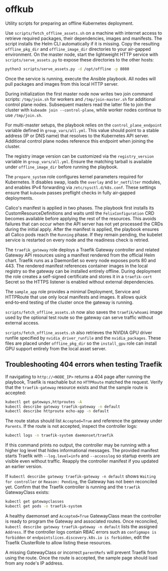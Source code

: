 # offkub

Utility scripts for preparing an offline Kubernetes deployment.

Use `scripts/fetch_offline_assets.sh` on a machine with internet access to
retrieve required packages, their dependencies, images and manifests. The
script installs the Helm CLI automatically if it is missing. Copy the resulting
`offline_pkg_dir` and `offline_image_dir` directories to your air-gapped
environment. On the master node, start the lightweight HTTP service
with `scripts/serve_assets.py` to expose these directories to the other
hosts:

```bash
python3 scripts/serve_assets.py -d /opt/offline -p 8080
```

Once the service is running, execute the Ansible playbook. All nodes
will pull packages and images from this local HTTP server.

During initialization the first master node now writes two join command
scripts: `/tmp/join.sh` for workers and `/tmp/join-master.sh` for additional
control plane nodes. Subsequent masters read the latter file to join the
cluster with `kubeadm join --control-plane`, while worker nodes continue to use
`/tmp/join.sh`.

For multi-master setups, the playbook relies on the `control_plane_endpoint`
variable defined in `group_vars/all.yml`. This value should point to a stable
address (IP or DNS name) that resolves to the Kubernetes API server. Additional
control plane nodes reference this endpoint when joining the cluster.

The registry image version can be customized via the `registry_version`
variable in `group_vars/all.yml`. Ensure the matching tarball is available
under `offline_image_dir` before running the playbook.

The `prepare_system` role configures kernel parameters required for Kubernetes.
It disables swap, loads the `overlay` and `br_netfilter` modules, and enables
IPv4 forwarding via `/etc/sysctl.d/k8s.conf`. These settings ensure that
`kubeadm` passes preflight checks in fully air‑gapped deployments.

Calico's manifest is applied in two phases. The playbook first installs its
CustomResourceDefinitions and waits until the `FelixConfiguration` CRD becomes
available before applying the rest of the resources. This avoids failures that
can occur when the API server has not yet processed the CRDs during the initial
apply. After the manifest is applied, the playbook ensures all Calico pods
reach the `Running` phase. If they remain pending, the kubelet service is
restarted on every node and the readiness check is retried.


The `traefik_gateway` role deploys a Traefik Gateway controller and related
Gateway API resources using a manifest rendered from the official Helm chart.
Traefik runs as a DaemonSet so every node exposes ports 80 and 443. The
rendered manifest references container images in the local registry so the
gateway can be installed entirely offline. During deployment the role creates a
self-signed certificate and stores it in a `traefik-cert` Secret so the HTTPS
listener is enabled without external dependencies.

The `sample_app` role provides a minimal Deployment, Service and HTTPRoute that
use only local manifests and images. It allows quick end‑to‑end testing of the
cluster once the gateway is running.

`scripts/fetch_offline_assets.sh` now also saves the `traefik/whoami` image
used by the optional test route so the gateway can serve traffic without
external access.

`scripts/fetch_offline_assets.sh` also retrieves the NVIDIA GPU driver runfile
specified by `nvidia_driver_runfile` and the `nvidia_packages`. These files are
placed under `offline_pkg_dir` so the `install_gpu` role can install GPU
support entirely from the local asset server.


## Troubleshooting 404 errors when testing Traefik
If navigating to `http://<NODE_IP>` returns a 404 page after running the playbook,
Traefik is reachable but no `HTTPRoute` matched the request. Verify that the
`traefik-gateway` resource exists and that the sample route is accepted:

```bash
kubectl get gateways,httproutes -A
kubectl describe gateway traefik-gateway -n default
kubectl describe httproute echo-app -n default
```

The route status should list `Accepted=True` and reference the gateway under
`Parents`. If the route is not accepted, inspect the controller logs:

```bash
kubectl logs -n traefik-system daemonset/traefik
```
If this command prints no output, the controller may be running with a higher
log level that hides informational messages. The provided manifest starts
Traefik with `--log.level=info` and `--accesslog` so startup events are
visible even without traffic. Reapply the controller manifest if you updated
an earlier version.

If `kubectl describe gateway traefik-gateway -n default` shows `Waiting for controller`
or `Reason: Pending`, the Gateway has not been reconciled yet. Confirm that the
Traefik controller is running and the `traefik` GatewayClass exists:

```bash
kubectl get gatewayclasses
kubectl get pods -n traefik-system
```

A healthy daemonset and `Accepted=True` GatewayClass mean the controller is ready
to program the Gateway and associated routes.
Once reconciled, `kubectl describe gateway traefik-gateway -n default` lists the assigned `Address`.
If the controller logs contain RBAC errors such as `configmaps is forbidden` or
`endpointslices.discovery.k8s.io is forbidden`, edit the Traefik ClusterRole to
allow listing these resources.

A missing GatewayClass or incorrect `parentRefs` will prevent Traefik from using
the route. Once the route is accepted, the sample page should load from any
node's IP address.

